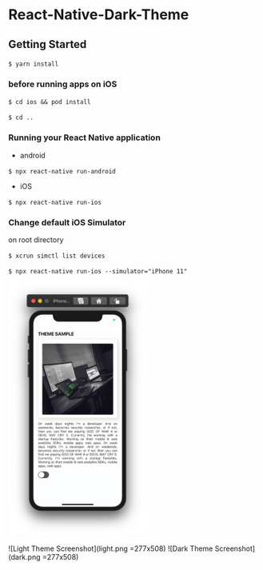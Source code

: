 # React-Native-Dark-Theme

## Getting Started

`$ yarn install`

### before running apps on iOS

`$ cd ios && pod install`

`$ cd ..`

### Running your React Native application

- android

`$ npx react-native run-android`

- iOS

`$ npx react-native run-ios`

### Change default iOS Simulator

on root directory

`$ xcrun simctl list devices`

`$ npx react-native run-ios --simulator="iPhone 11"`

<img src="light.png" alt="Light theme Screenshot" width="277" height="508">

![Light Theme Screenshot](light.png =277x508)
![Dark Theme Screenshot](dark.png =277x508)

